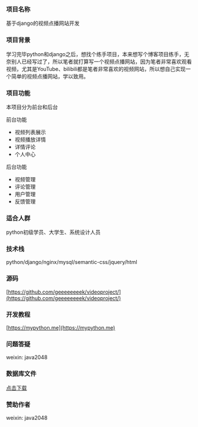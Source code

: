
### 项目名称

基于django的视频点播网站开发

### 项目背景

学习完毕python和django之后，想找个练手项目，本来想写个博客项目练手，无奈别人已经写过了，所以笔者就打算写一个视频点播网站，因为笔者非常喜欢观看视频，尤其是YouTube、bilibili都是笔者非常喜欢的视频网站，所以想自己实现一个简单的视频点播网站，学以致用。

### 项目功能
本项目分为前台和后台

前台功能
- 视频列表展示
- 视频播放详情
- 详情评论
- 个人中心

后台功能
- 视频管理
- 评论管理
- 用户管理
- 反馈管理



### 适合人群

python初级学员、大学生、系统设计人员

### 技术栈
python/django/nginx/mysql/semantic-css/jquery/html

### 源码
[https://github.com/geeeeeeeek/videoproject/](https://github.com/geeeeeeeek/videoproject/)


### 开发教程
[https://mypython.me](https://mypython.me)

### 问题答疑

weixin: java2048


### 数据库文件

[点击下载](https://net936.oss-cn-hangzhou.aliyuncs.com/net936_1/video_2019-02-22.sql)

### 赞助作者

weixin: java2048